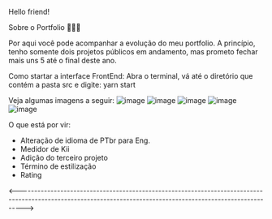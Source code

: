 Hello friend!

Sobre o Portfolio 👨🏻‍💻


Por aqui você pode acompanhar a evolução do meu portfolio. A princípio, tenho somente dois projetos públicos em andamento, mas prometo fechar mais uns 5 até o final deste ano.

Como startar a interface FrontEnd:
Abra o terminal, vá até o diretório que contém a pasta src e digite: yarn start


Veja algumas imagens a seguir:
![image](https://user-images.githubusercontent.com/46411240/113995790-f1582200-982c-11eb-8f9e-43ca7a358889.png)
![image](https://user-images.githubusercontent.com/46411240/113995838-fd43e400-982c-11eb-990d-a915594e91dd.png)
![image](https://user-images.githubusercontent.com/46411240/113995892-092fa600-982d-11eb-8de9-1d5ce8f83602.png)
![image](https://user-images.githubusercontent.com/46411240/113995944-151b6800-982d-11eb-8f27-decf830a8307.png)
![image](https://user-images.githubusercontent.com/46411240/113996006-249ab100-982d-11eb-8eb7-cb9e36b0d4d8.png)


O que está por vir:
- Alteração de idioma de PTbr para Eng.
- Medidor de Kii
- Adição do terceiro projeto
- Término de estilização
- Rating 

<-------------------------------------------------------------------------------------------------------------------------------------------------------------->
